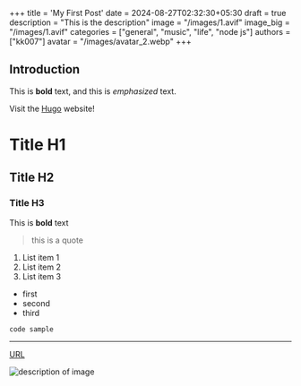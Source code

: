 +++
title = 'My First Post'
date = 2024-08-27T02:32:30+05:30
draft = true
description = "This is the description"
image = "/images/1.avif"
image_big = "/images/1.avif"
categories = ["general", "music", "life", "node js"]
authors = ["kk007"]
avatar = "/images/avatar_2.webp"
+++

## Introduction

This is **bold** text, and this is *emphasized* text.

Visit the [Hugo](https://gohugo.io) website!

# Title H1
## Title H2
### Title H3

This is **bold** text
> this is a quote

1. List item 1
1. List item 2
1. List item 3

- first
- second
- third

`code sample`

---

[URL](https://google.com)

![description of image](/images/test.webp)
